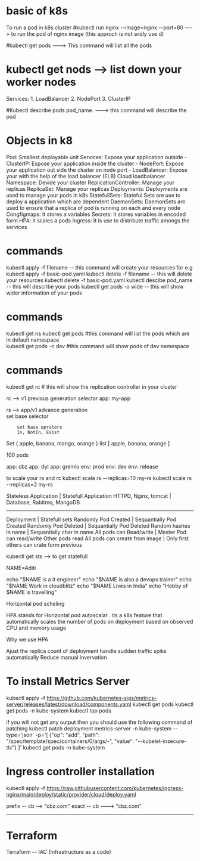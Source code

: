 # basic of k8s
To run a pod in k8s cluster
#kubectl run nginx --image=nginx --port=80 ---> to run the pod of nginx image (this approch is not widly use	d)


#kubectl get pods  ---> This command will list all the pods
# kubectl get nods --> list down your worker nodes


Services:
	1. LoadBalancer 
	2. NodePort 
	3. ClusterIP
 
#Kubectl describe pods pod_name. ---> this command will describe the pod 


# Objects in k8

Pod: Smallest deployable unit 
Services: Expose your application outside 
    - ClusterIP: Expose your application inside the cluster 
    - NodePort: Expose your application out side the cluster on node port 
    - LoadBalancer: Expose your with the help of the load balancer (ELB)  Cloud loadbalancer
Namespace: Devide your cluster 
ReplicationController: Manage your replicas 
ReplicaSet: Manage your replicas
Deployments: Deployments are used to manage your pods in k8s 
StatefullSets: Stateful Sets are use to deploy a application which are dependent
DaemonSets: DaemonSets are used to ensure that a replica of pod is running on each and every node
Congfigmaps: It stores a variables
Secrets: It stores variables in encoded form
HPA: it scales a pods
Ingress: It is use to distribute traffic amongs the services 


# commands
kubectl apply -f filename  --  this command will create your resources 
for e.g
    kubectl apply -f basic-pod.yaml
kubectl delete -f filename -- this will delete your resources
    kubectl delete -f basic-pod.yaml 
kubectl descibe pod_name -- this will describe your pods 
kubectl get pods -o wide -- this will show wider information of your pods



# commands
kubectl get ns
kubectl get pods  #this command will list the pods which are in default namespace  
kubectl get pods -n dev #this command will show pods of dev namespace



# commands 
kubectl get rc  # this will show the replication controller in your cluster



rc --> v1
        previous generation
        selector
            app: my-app 

rs  --> app/v1 
        advance generation   
        set base selector 
        
        set base oprators
        In, NotIn, Exist


Set { apple, banana, mango, orange }
list [ apple, banana, orange ]


100 pods

app: cbz
app: dyl
app: gremio
env: prod
env: dev
env: release


to scale your rs and rc 
kubectl scale rs --replicas=10 my-rs
kubectl scale rs --replicas=2 my-rs


Stateless Application        |    Statefull Application
HTTPD, Nginx, tomcat         |    Database, Rabitmq, MangoDB

--------------------------

Deployment                      |    Statefull sets
Randomly Pod Created            |    Sequantially Pod Created 
Randomly Pod Deleted            |    Sequantially Pod Deleted
Random hashes in name           |    Sequantially char in name
All pods can Read/write         |    Master Pod can read/write Other pods read
All pods can create from image  |    Only first others can crate form previous

kubectl get sts --> to get statefull 



NAME=Aditi

echo "$NAME is a it engineer" 
echo "$NAME is also a devops trainer"
echo "$NAME Work in cloudblitz" 
echo "$NAME Lives in India"
echo "Hobby of $NAME is travelling" 


Horizontal pod scheling 

HPA stands for Horizontal pod autoscalar . its a k8s feature that automatically scales the number of pods on deployment based on observed CPU and memory usage

Why we use HPA

Ajust the replica count of deployment 
handle sudden traffic spiks automatically 
Reduce manual invervation 



# To install Metrics Server
kubectl apply -f https://github.com/kubernetes-sigs/metrics-server/releases/latest/download/components.yaml
kubectl get pods
kubectl get pods -n kube-system 
kubectl top pods    

if you will not get any output then you should use the following command of patching 
kubectl patch deployment metrics-server -n kube-system --type='json' -p='[
    {"op": "add", "path": "/spec/template/spec/containers/0/args/-", "value": "--kubelet-insecure-tls"}
]'
kubectl get pods -n kube-system



# Ingress controller installation
kubectl apply -f https://raw.githubusercontent.com/kubernetes/ingress-nginx/main/deploy/static/provider/cloud/deploy.yaml


prefix -- cb --> "cbz.com"
exact  -- cb ---> "cbz.com"


---------------------


# Terraform

Terraform -- IAC (Infrastructure as a code)
